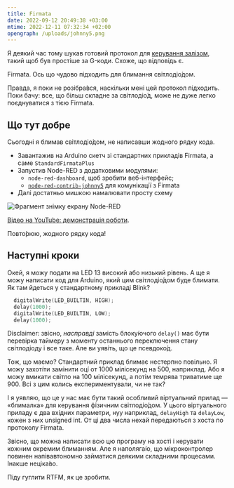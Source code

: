 ```yaml
---
title: Firmata
date: 2022-09-12 20:49:38 +03:00
mtime: 2022-12-11 07:32:34 +02:00
opengraph: /uploads/johnny5.png
---
```


Я деякий час тому шукав готовий протокол для [керування залізом][1], такий щоб був простіше за G-коди. Схоже, що відповідь є.

Firmata. Ось що чудово підходить для блимання світлодіо́дом.

Правда, я поки не розібра́вся, наскільки мені цей протокол підходить. Поки бачу: все, що більш складне за світлодіо́д, може не дуже легко поєднуватися з тією Firmata.


Що тут добре
------------

Сьогодні я блимав світлодіо́дом, не написавши жодного рядку кода.

- Завантажив на Arduino скетч зі стандартних прикладів Firmata, а саме `StandardFirmataPlus`
- Запустив Node-RED з додатковими модулями:
  - `node-red-dashboard`, щоб зробити веб-інтерфейс;
  - [`node-red-contrib-johnny5`][2] для комунікації з Firmata
- Далі достатньо мишкою намалювати просту схему

![Фрагмент знімку екрану Node-RED](/uploads/johnny5.png)

[Відео на YouTube: демонстрація роботи][3].

Повто́рюю, жодного рядку кода!


Наступні кроки
--------------

Окей, я можу подати на LED 13 високий або низький рівень. А ще я можу написати код для Arduino, який цим світлодіо́дом буде блимати. Як там йдеться у стандартному прикладі Blink?

```c++
  digitalWrite(LED_BUILTIN, HIGH);
  delay(1000);
  digitalWrite(LED_BUILTIN, LOW);
  delay(1000);
```

Disclaimer: звісно, _насправді_ замість блоку́ючого `delay()` має бути перевірка таймеру з моменту останнього переключення стану світлодіоду і все таке. Але ви уявіть, що це псевдоко́д.

Тож, що маємо? Стандартний приклад блимає нестерпно повільно. Я можу захоті́ти замінити оці́ от 1000 мілісекунд на 500, наприклад. Або я можу вмикати світло на 100 мілісекунд, а потім темрява триватиме ще 900. Всі з цим колись експериментували, чи не так?

І я уявляю, що це у нас має бути такий особливий віртуальний прилад — «блималка» для керування фізичним світлодіо́дом. У цього віртуального приладу є два вхідних параметри, нуу наприклад, `delayHigh` та `delayLow`, кожен з них unsigned int. От ці два числа нехай передаються з хоста по протоколу Firmata.

Звісно, що можна написати всю цю програму на хості і керувати кожним окремим блиманням. Але я наполяга́ю, що мікроконтролер повинен напівавтономно займатися деякими складними процесами. Інакше неціка́во.

Піду гуглити RTFM, як це зробити.

[1]: /2022/08/11/pro-keruvannia-zalizom.html
[2]: https://flows.nodered.org/node/node-red-contrib-johnny5
[3]: https://www.youtube.com/watch?v=LYhN-YDwQuc
